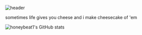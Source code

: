 ![header](https://capsule-render.vercel.app/api?type=waving&color=timeGradient&height=200&section=header&text=dahyun%20chung%20☁️&fontSize=70)


sometimes life gives you cheese and i make cheesecake of 'em


![honeybeat1's GitHub stats](https://github-readme-stats.vercel.app/api?username=honeybeat1&show_icons=true&theme=nord)


<!--
**honeybeat1/honeybeat1** is a ✨ _special_ ✨ repository because its `README.md` (this file) appears on your GitHub profile.

Here are some ideas to get you started:

- 🔭 I’m currently working on ...
- 🌱 I’m currently learning ...
- 👯 I’m looking to collaborate on ...
- 🤔 I’m looking for help with ...
- 💬 Ask me about ...
- 📫 How to reach me: ...
- 😄 Pronouns: ...
- ⚡ Fun fact: ...
-->
